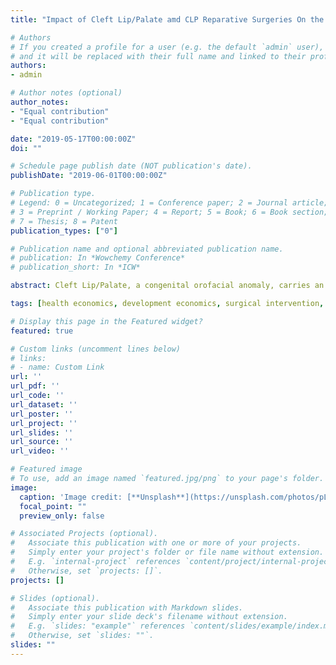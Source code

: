 ```yaml
---
title: "Impact of Cleft Lip/Palate amd CLP Reparative Surgeries On the Social Integration of Adolescent Patients in India"

# Authors
# If you created a profile for a user (e.g. the default `admin` user), write the username (folder name) here 
# and it will be replaced with their full name and linked to their profile.
authors:
- admin

# Author notes (optional)
author_notes:
- "Equal contribution"
- "Equal contribution"

date: "2019-05-17T00:00:00Z"
doi: ""

# Schedule page publish date (NOT publication's date).
publishDate: "2019-06-01T00:00:00Z"

# Publication type.
# Legend: 0 = Uncategorized; 1 = Conference paper; 2 = Journal article;
# 3 = Preprint / Working Paper; 4 = Report; 5 = Book; 6 = Book section;
# 7 = Thesis; 8 = Patent
publication_types: ["0"]

# Publication name and optional abbreviated publication name.
# publication: In *Wowchemy Conference*
# publication_short: In *ICW*

abstract: Cleft Lip/Palate, a congenital orofacial anomaly, carries an incidence rate of approximately 1 in every 1000 births. In addition to the stigma associated with the condition, the varying levels of cleft severity might result in lower life outcomes which could include lower cognitive ability, physical and psychological well-being, social and behavioral outcomes of adolescents. This paper focuses on the social integration element of life outcomes, which is composed of the social inclusion and prosocial behavior of the adolescent. Despite the affordability of restorative surgeries, patients in rural areas of Low and Middle-Income Countries (LMICs) such as India face accessibility and affordability constraints. Nevertheless, efforts by NGOs in providing free CLP restorative surgeries exist in LMICs. The literature on the impact of CLP and its correction through surgeries lacks causally identified evaluations, which this study provides. In this paper, using a difference in differences method with household fixed effects, we estimate the impact of CLP and receiving CLP reparative surgeries on the social Integration of adolescents in India. Our results indicate that the average level of cleft severity carries a statistically significant negative impact on social integration of patients. The estimate is mainly driven by the negative effect of  CLP on the social inclusion. Utilizing a Directed Acyclical Graph framework, we find that speech impediment mediates the relationship between CLP and social inclusion, while CLP indirectly affects prosocial behavior through its relationship with social inclusion. 

tags: [health economics, development economics, surgical intervention, Cleft Lip/Palate, India]

# Display this page in the Featured widget?
featured: true

# Custom links (uncomment lines below)
# links:
# - name: Custom Link
url: ''
url_pdf: ''
url_code: ''
url_dataset: ''
url_poster: ''
url_project: ''
url_slides: ''
url_source: ''
url_video: ''

# Featured image
# To use, add an image named `featured.jpg/png` to your page's folder. 
image:
  caption: 'Image credit: [**Unsplash**](https://unsplash.com/photos/pLCdAaMFLTE)'
  focal_point: ""
  preview_only: false

# Associated Projects (optional).
#   Associate this publication with one or more of your projects.
#   Simply enter your project's folder or file name without extension.
#   E.g. `internal-project` references `content/project/internal-project/index.md`.
#   Otherwise, set `projects: []`.
projects: []

# Slides (optional).
#   Associate this publication with Markdown slides.
#   Simply enter your slide deck's filename without extension.
#   E.g. `slides: "example"` references `content/slides/example/index.md`.
#   Otherwise, set `slides: ""`.
slides: ""
---
```

